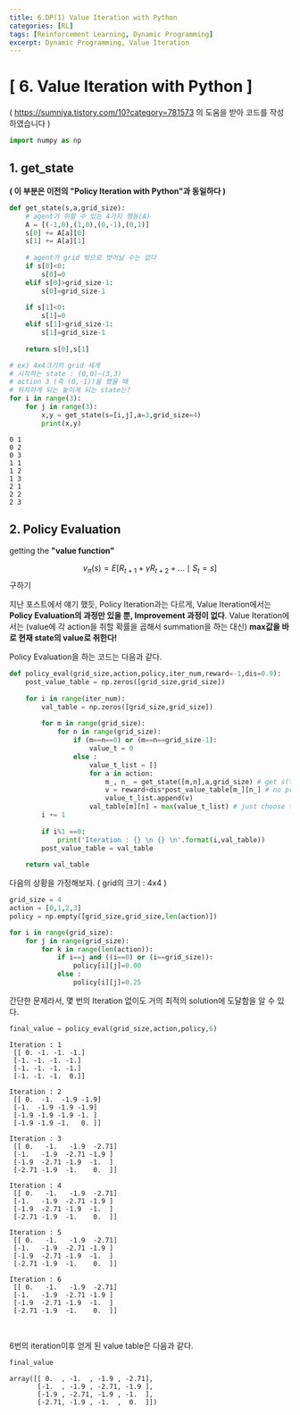 ```yaml
---
title: 6.DP(1) Value Iteration with Python
categories: [RL]
tags: [Reinforcement Learning, Dynamic Programming]
excerpt: Dynamic Programming, Value Iteration
---
```


<script src="https://cdn.mathjax.org/mathjax/latest/MathJax.js?config=TeX-AMS-MML_HTMLorMML" type="text/javascript"></script>

# [ 6. Value Iteration with Python ]

( https://sumniya.tistory.com/10?category=781573 의 도움을 받아 코드를 작성하였습니다 )


```python
import numpy as np
```

## 1. get_state

**( 이 부분은 이전의 "Policy Iteration with Python"과 동일하다 )**


```python
def get_state(s,a,grid_size):
    # agent가 취할 수 있는 4가지 행동(A) 
    A = [(-1,0),(1,0),(0,-1),(0,1)]
    s[0] += A[a][0]
    s[1] += A[a][1]
    
    # agent가 grid 밖으로 벗어날 수는 없다
    if s[0]<0:
        s[0]=0
    elif s[0]>grid_size-1:
        s[0]=grid_size-1
    
    if s[1]<0:
        s[1]=0
    elif s[1]>grid_size-1:
        s[1]=grid_size-1
    
    return s[0],s[1]
```


```python
# ex) 4x4크기의 grid 세계
# 시작하는 state : (0,0)~(3,3)
# action 3 (즉 (0,-1))을 했을 때
# 위치하게 되는 놓이게 되는 state는?
for i in range(3):
    for j in range(3):
        x,y = get_state(s=[i,j],a=3,grid_size=4)
        print(x,y)
```

    0 1
    0 2
    0 3
    1 1
    1 2
    1 3
    2 1
    2 2
    2 3



## 2. Policy Evaluation

getting the **"value function"**

$$v_{\pi}(s) = E[R_{t+1}+\gamma R_{t+2} + ... \mid S_t = s]$$ 구하기

지난 포스트에서 얘기 했듯, Policy Iteration과는 다르게, Value Iteration에서는 **Policy Evaluation의 과정만 있을 뿐, Improvement 과정이 없다**.  Value Iteration에서는 (value에 각 action을 취할 확률을 곱해서 summation을 하는 대신) **max값을 바로 현재 state의 value로 취한다!**



Policy Evaluation을 하는 코드는 다음과 같다.


```python
def policy_eval(grid_size,action,policy,iter_num,reward=-1,dis=0.9):
    post_value_table = np.zeros([grid_size,grid_size])
    
    for i in range(iter_num):
        val_table = np.zeros([grid_size,grid_size])
        
        for m in range(grid_size):
            for n in range(grid_size):
                if (m==n==0) or (m==n==grid_size-1):
                    value_t = 0
                else :
                    value_t_list = []
                    for a in action:
                        m_, n_ = get_state([m,n],a,grid_size) # get s(t+1)
                        v = reward+dis*post_value_table[m_][n_] # no probability!
                        value_t_list.append(v)
                    val_table[m][n] = max(value_t_list) # just choose the MAX
        i += 1
        
        if i%1 ==0:
            print('Iteration : {} \n {} \n'.format(i,val_table))            
        post_value_table = val_table
        
    return val_table
```



다음의 상황을 가정해보자. ( grid의 크기 : 4x4 )


```python
grid_size = 4
action = [0,1,2,3]
policy = np.empty([grid_size,grid_size,len(action)])
```


```python
for i in range(grid_size):
    for j in range(grid_size):
        for k in range(len(action)):
            if i==j and ((i==0) or (i==grid_size)):
                policy[i][j]=0.00
            else :
                policy[i][j]=0.25
```



간단한 문제라서, 몇 번의 Iteration 없이도 거의 최적의 solution에 도달함을 알 수 있다.


```python
final_value = policy_eval(grid_size,action,policy,6)
```

    Iteration : 1 
     [[ 0. -1. -1. -1.]
     [-1. -1. -1. -1.]
     [-1. -1. -1. -1.]
     [-1. -1. -1.  0.]] 
    
    Iteration : 2 
     [[ 0.  -1.  -1.9 -1.9]
     [-1.  -1.9 -1.9 -1.9]
     [-1.9 -1.9 -1.9 -1. ]
     [-1.9 -1.9 -1.   0. ]] 
    
    Iteration : 3 
     [[ 0.   -1.   -1.9  -2.71]
     [-1.   -1.9  -2.71 -1.9 ]
     [-1.9  -2.71 -1.9  -1.  ]
     [-2.71 -1.9  -1.    0.  ]] 
    
    Iteration : 4 
     [[ 0.   -1.   -1.9  -2.71]
     [-1.   -1.9  -2.71 -1.9 ]
     [-1.9  -2.71 -1.9  -1.  ]
     [-2.71 -1.9  -1.    0.  ]] 
    
    Iteration : 5 
     [[ 0.   -1.   -1.9  -2.71]
     [-1.   -1.9  -2.71 -1.9 ]
     [-1.9  -2.71 -1.9  -1.  ]
     [-2.71 -1.9  -1.    0.  ]] 
    
    Iteration : 6 
     [[ 0.   -1.   -1.9  -2.71]
     [-1.   -1.9  -2.71 -1.9 ]
     [-1.9  -2.71 -1.9  -1.  ]
     [-2.71 -1.9  -1.    0.  ]] 

​    

6번의 iteration이후 얻게 된 value table은 다음과 같다.


```python
final_value
```


    array([[ 0.  , -1.  , -1.9 , -2.71],
           [-1.  , -1.9 , -2.71, -1.9 ],
           [-1.9 , -2.71, -1.9 , -1.  ],
           [-2.71, -1.9 , -1.  ,  0.  ]])
